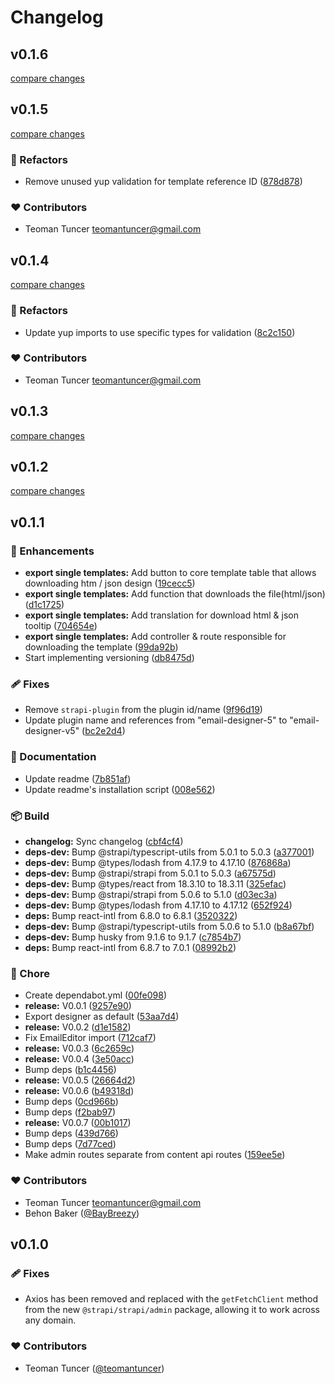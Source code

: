 # Changelog

## v0.1.6

[compare changes](https://github.com/teomantuncer/strapi-plugin-email-designer-v5/compare/v0.1.5...v0.1.6)

## v0.1.5

[compare changes](https://github.com/teomantuncer/strapi-plugin-email-designer-v5/compare/v0.1.4...v0.1.5)

### 💅 Refactors

- Remove unused yup validation for template reference ID ([878d878](https://github.com/teomantuncer/strapi-plugin-email-designer-v5/commit/878d878))

### ❤️ Contributors

- Teoman Tuncer <teomantuncer@gmail.com>

## v0.1.4

[compare changes](https://github.com/teomantuncer/strapi-plugin-email-designer-v5/compare/v0.1.3...v0.1.4)

### 💅 Refactors

- Update yup imports to use specific types for validation ([8c2c150](https://github.com/teomantuncer/strapi-plugin-email-designer-v5/commit/8c2c150))

### ❤️ Contributors

- Teoman Tuncer <teomantuncer@gmail.com>

## v0.1.3

[compare changes](https://github.com/teomantuncer/strapi-plugin-email-designer-v5/compare/v0.1.2...v0.1.3)

## v0.1.2

[compare changes](https://github.com/teomantuncer/strapi-plugin-email-designer-v5/compare/v0.1.1...v0.1.2)

## v0.1.1

### 🚀 Enhancements

- **export single templates:** Add button to core template table that allows downloading htm / json design ([19cecc5](https://github.com/teomantuncer/strapi-plugin-email-designer-v5/commit/19cecc5))
- **export single templates:** Add function that downloads the file(html/json) ([d1c1725](https://github.com/teomantuncer/strapi-plugin-email-designer-v5/commit/d1c1725))
- **export single templates:** Add translation for download html & json tooltip ([704654e](https://github.com/teomantuncer/strapi-plugin-email-designer-v5/commit/704654e))
- **export single templates:** Add controller & route responsible for downloading the template ([99da92b](https://github.com/teomantuncer/strapi-plugin-email-designer-v5/commit/99da92b))
- Start implementing versioning ([db8475d](https://github.com/teomantuncer/strapi-plugin-email-designer-v5/commit/db8475d))

### 🩹 Fixes

- Remove `strapi-plugin` from the plugin id/name ([9f96d19](https://github.com/teomantuncer/strapi-plugin-email-designer-v5/commit/9f96d19))
- Update plugin name and references from "email-designer-5" to "email-designer-v5" ([bc2e2d4](https://github.com/teomantuncer/strapi-plugin-email-designer-v5/commit/bc2e2d4))

### 📖 Documentation

- Update readme ([7b851af](https://github.com/teomantuncer/strapi-plugin-email-designer-v5/commit/7b851af))
- Update readme's installation script ([008e562](https://github.com/teomantuncer/strapi-plugin-email-designer-v5/commit/008e562))

### 📦 Build

- **changelog:** Sync changelog ([cbf4cf4](https://github.com/teomantuncer/strapi-plugin-email-designer-v5/commit/cbf4cf4))
- **deps-dev:** Bump @strapi/typescript-utils from 5.0.1 to 5.0.3 ([a377001](https://github.com/teomantuncer/strapi-plugin-email-designer-v5/commit/a377001))
- **deps-dev:** Bump @types/lodash from 4.17.9 to 4.17.10 ([876868a](https://github.com/teomantuncer/strapi-plugin-email-designer-v5/commit/876868a))
- **deps-dev:** Bump @strapi/strapi from 5.0.1 to 5.0.3 ([a67575d](https://github.com/teomantuncer/strapi-plugin-email-designer-v5/commit/a67575d))
- **deps-dev:** Bump @types/react from 18.3.10 to 18.3.11 ([325efac](https://github.com/teomantuncer/strapi-plugin-email-designer-v5/commit/325efac))
- **deps-dev:** Bump @strapi/strapi from 5.0.6 to 5.1.0 ([d03ec3a](https://github.com/teomantuncer/strapi-plugin-email-designer-v5/commit/d03ec3a))
- **deps-dev:** Bump @types/lodash from 4.17.10 to 4.17.12 ([652f924](https://github.com/teomantuncer/strapi-plugin-email-designer-v5/commit/652f924))
- **deps:** Bump react-intl from 6.8.0 to 6.8.1 ([3520322](https://github.com/teomantuncer/strapi-plugin-email-designer-v5/commit/3520322))
- **deps-dev:** Bump @strapi/typescript-utils from 5.0.6 to 5.1.0 ([b8a67bf](https://github.com/teomantuncer/strapi-plugin-email-designer-v5/commit/b8a67bf))
- **deps-dev:** Bump husky from 9.1.6 to 9.1.7 ([c7854b7](https://github.com/teomantuncer/strapi-plugin-email-designer-v5/commit/c7854b7))
- **deps:** Bump react-intl from 6.8.7 to 7.0.1 ([08992b2](https://github.com/teomantuncer/strapi-plugin-email-designer-v5/commit/08992b2))

### 🏡 Chore

- Create dependabot.yml ([00fe098](https://github.com/teomantuncer/strapi-plugin-email-designer-v5/commit/00fe098))
- **release:** V0.0.1 ([9257e90](https://github.com/teomantuncer/strapi-plugin-email-designer-v5/commit/9257e90))
- Export designer as default ([53aa7d4](https://github.com/teomantuncer/strapi-plugin-email-designer-v5/commit/53aa7d4))
- **release:** V0.0.2 ([d1e1582](https://github.com/teomantuncer/strapi-plugin-email-designer-v5/commit/d1e1582))
- Fix EmailEditor import ([712caf7](https://github.com/teomantuncer/strapi-plugin-email-designer-v5/commit/712caf7))
- **release:** V0.0.3 ([6c2659c](https://github.com/teomantuncer/strapi-plugin-email-designer-v5/commit/6c2659c))
- **release:** V0.0.4 ([3e50acc](https://github.com/teomantuncer/strapi-plugin-email-designer-v5/commit/3e50acc))
- Bump deps ([b1c4456](https://github.com/teomantuncer/strapi-plugin-email-designer-v5/commit/b1c4456))
- **release:** V0.0.5 ([26664d2](https://github.com/teomantuncer/strapi-plugin-email-designer-v5/commit/26664d2))
- **release:** V0.0.6 ([b49318d](https://github.com/teomantuncer/strapi-plugin-email-designer-v5/commit/b49318d))
- Bump deps ([0cd966b](https://github.com/teomantuncer/strapi-plugin-email-designer-v5/commit/0cd966b))
- Bump deps ([f2bab97](https://github.com/teomantuncer/strapi-plugin-email-designer-v5/commit/f2bab97))
- **release:** V0.0.7 ([00b1017](https://github.com/teomantuncer/strapi-plugin-email-designer-v5/commit/00b1017))
- Bump deps ([439d766](https://github.com/teomantuncer/strapi-plugin-email-designer-v5/commit/439d766))
- Bump deps ([7d77ced](https://github.com/teomantuncer/strapi-plugin-email-designer-v5/commit/7d77ced))
- Make admin routes separate from content api routes ([159ee5e](https://github.com/teomantuncer/strapi-plugin-email-designer-v5/commit/159ee5e))

### ❤️ Contributors

- Teoman Tuncer <teomantuncer@gmail.com>
- Behon Baker ([@BayBreezy](http://github.com/BayBreezy))

## v0.1.0

### 🩹 Fixes

- Axios has been removed and replaced with the `getFetchClient` method from the new `@strapi/strapi/admin` package, allowing it to work across any domain.

### ❤️ Contributors

- Teoman Tuncer ([@teomantuncer](http://github.com/teomantuncer))

